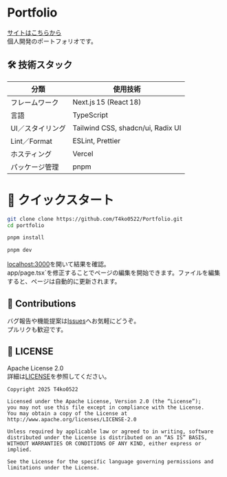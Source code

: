 # Portfolio

[サイトはこちらから](https://t4ko.vercel.app)  
個人開発のポートフォリオです。  

## 🛠 技術スタック

| 分類              | 使用技術                              |
| ----------------- | ------------------------------------- |
| フレームワーク    | Next.js 15 (React 18)                 |
| 言語              | TypeScript                            |
| UI／スタイリング  | Tailwind CSS, shadcn/ui, Radix UI     |
| Lint／Format      | ESLint, Prettier                      |
| ホスティング      | Vercel                                |
| パッケージ管理    | pnpm                                  |

# 🚀 クイックスタート
```bash
git clone clone https://github.com/T4ko0522/Portfolio.git
cd portfolio

pnpm install

pnpm dev
```
  
[localhost:3000](http://localhost:3000)を開いて結果を確認。  
app/page.tsx`を修正することでページの編集を開始できます。ファイルを編集すると、ページは自動的に更新されます。  

## 🤝 Contributions
バグ報告や機能提案は[Issues](https://github.com/T4ko0522/Portfolio/issues)へお気軽にどうぞ。  
プルリクも歓迎です。  

## 📄 LICENSE
Apache License 2.0  
詳細は[LICENSE](https://github.com/T4ko0522/Portfolio/blob/master/LICENSE)を参照してください。 
```
Copyright 2025 T4ko0522

Licensed under the Apache License, Version 2.0 (the “License”);
you may not use this file except in compliance with the License.
You may obtain a copy of the License at
http://www.apache.org/licenses/LICENSE-2.0

Unless required by applicable law or agreed to in writing, software
distributed under the License is distributed on an “AS IS” BASIS,
WITHOUT WARRANTIES OR CONDITIONS OF ANY KIND, either express or implied.

See the License for the specific language governing permissions and
limitations under the License.
```